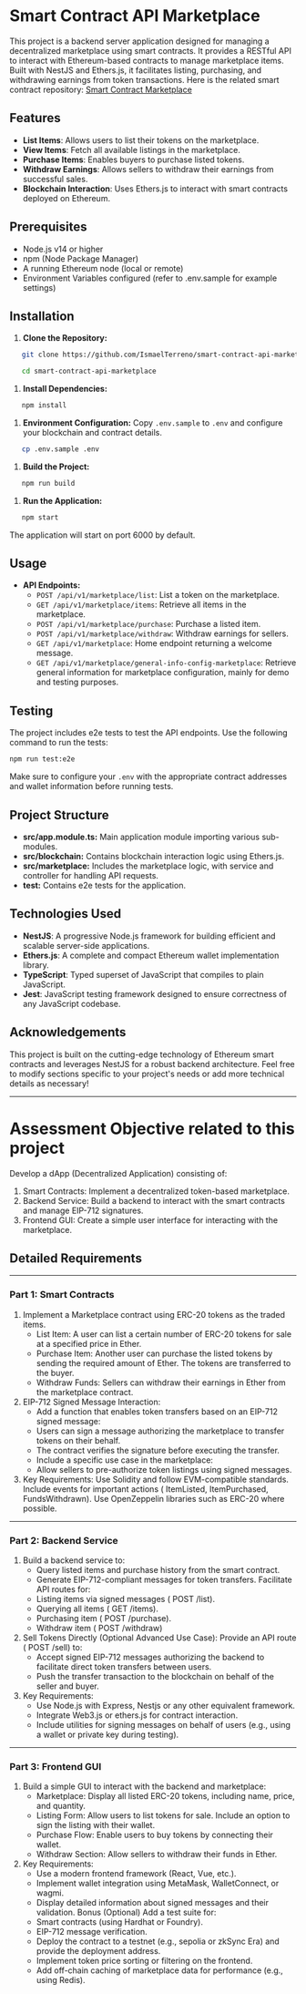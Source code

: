 # Smart Contract API Marketplace
This project is a backend server application designed for managing a decentralized marketplace using smart contracts. It provides a RESTful API to interact with Ethereum-based contracts to manage marketplace items. Built with NestJS and Ethers.js, it facilitates listing, purchasing, and withdrawing earnings from token transactions.
Here is the related smart contract repository: [Smart Contract Marketplace](https://github.com/IsmaelTerreno/smart-contract-marketplace)
## Features
- **List Items**: Allows users to list their tokens on the marketplace.
- **View Items**: Fetch all available listings in the marketplace.
- **Purchase Items**: Enables buyers to purchase listed tokens.
- **Withdraw Earnings**: Allows sellers to withdraw their earnings from successful sales.
- **Blockchain Interaction**: Uses Ethers.js to interact with smart contracts deployed on Ethereum.

## Prerequisites
- Node.js v14 or higher
- npm (Node Package Manager)
- A running Ethereum node (local or remote)
- Environment Variables configured (refer to .env.sample for example settings)

## Installation
1. **Clone the Repository:**
``` bash
   git clone https://github.com/IsmaelTerreno/smart-contract-api-marketplace.git
```
``` bash
   cd smart-contract-api-marketplace
```
1. **Install Dependencies:**
``` bash
   npm install
```
1. **Environment Configuration:**
   Copy `.env.sample` to `.env` and configure your blockchain and contract details.
``` bash
   cp .env.sample .env
```
1. **Build the Project:**
``` bash
   npm run build
```
1. **Run the Application:**
``` bash
   npm start
```
The application will start on port 6000 by default.
## Usage
- **API Endpoints:**
   - `POST /api/v1/marketplace/list`: List a token on the marketplace.
   - `GET /api/v1/marketplace/items`: Retrieve all items in the marketplace.
   - `POST /api/v1/marketplace/purchase`: Purchase a listed item.
   - `POST /api/v1/marketplace/withdraw`: Withdraw earnings for sellers.
   - `GET /api/v1/marketplace`: Home endpoint returning a welcome message.
   - `GET /api/v1/marketplace/general-info-config-marketplace`: Retrieve general information for marketplace configuration, mainly for demo and testing purposes.
## Testing
The project includes e2e tests to test the API endpoints. Use the following command to run the tests:
``` bash
npm run test:e2e
```
Make sure to configure your `.env` with the appropriate contract addresses and wallet information before running tests.
## Project Structure
- **src/app.module.ts:** Main application module importing various sub-modules.
- **src/blockchain:** Contains blockchain interaction logic using Ethers.js.
- **src/marketplace:** Includes the marketplace logic, with service and controller for handling API requests.
- **test:** Contains e2e tests for the application.

## Technologies Used
- **NestJS**: A progressive Node.js framework for building efficient and scalable server-side applications.
- **Ethers.js**: A complete and compact Ethereum wallet implementation library.
- **TypeScript**: Typed superset of JavaScript that compiles to plain JavaScript.
- **Jest**: JavaScript testing framework designed to ensure correctness of any JavaScript codebase.

## Acknowledgements
This project is built on the cutting-edge technology of Ethereum smart contracts and leverages NestJS for a robust backend architecture.
Feel free to modify sections specific to your project's needs or add more technical details as necessary!

---
# Assessment Objective related to this project
Develop a dApp (Decentralized Application) consisting of:
1. Smart Contracts: Implement a decentralized token-based marketplace.
2. Backend Service: Build a backend to interact with the smart contracts and manage EIP-712 signatures.
3. Frontend GUI: Create a simple user interface for interacting with the marketplace.

## Detailed Requirements

---

### Part 1: Smart Contracts

1. Implement a Marketplace contract using ERC-20 tokens as the traded items.
   - List Item: A user can list a certain number of ERC-20 tokens for sale at a specified price in Ether.
   - Purchase Item: Another user can purchase the listed tokens by sending the required amount of Ether. The tokens are transferred to
     the buyer.
   - Withdraw Funds: Sellers can withdraw their earnings in Ether from the marketplace contract.
2. EIP-712 Signed Message Interaction:
   - Add a function that enables token transfers based on an EIP-712 signed message:
   - Users can sign a message authorizing the marketplace to transfer tokens on their behalf.
   - The contract verifies the signature before executing the transfer.
   - Include a specific use case in the marketplace:
   - Allow sellers to pre-authorize token listings using signed messages.
3. Key Requirements:
   Use Solidity and follow EVM-compatible standards.
   Include events for important actions ( ItemListed, ItemPurchased, FundsWithdrawn).
   Use OpenZeppelin libraries such as ERC-20 where possible.
---
### Part 2: Backend Service

1. Build a backend service to:
   - Query listed items and purchase history from the smart contract.
   - Generate EIP-712-compliant messages for token transfers.
     Facilitate API routes for:
   - Listing items via signed messages ( POST /list).
   - Querying all items ( GET /items).
   - Purchasing item ( POST /purchase).
   - Withdraw item ( POST /withdraw)
2. Sell Tokens Directly (Optional Advanced Use Case):
   Provide an API route ( POST /sell) to:
   - Accept signed EIP-712 messages authorizing the backend to facilitate direct token transfers between users.
   - Push the transfer transaction to the blockchain on behalf of the seller and buyer.
3. Key Requirements:
   - Use Node.js with Express, Nestjs or any other equivalent framework.
   - Integrate Web3.js or ethers.js for contract interaction.
   - Include utilities for signing messages on behalf of users (e.g., using a wallet or private key during testing).
---
### Part 3: Frontend GUI
1. Build a simple GUI to interact with the backend and marketplace:
   - Marketplace: Display all listed ERC-20 tokens, including name, price, and quantity.
   - Listing Form: Allow users to list tokens for sale. Include an option to sign the listing with their wallet.
   - Purchase Flow: Enable users to buy tokens by connecting their wallet.
   - Withdraw Section: Allow sellers to withdraw their funds in Ether.
2. Key Requirements:
   - Use a modern frontend framework (React, Vue, etc.).
   - Implement wallet integration using MetaMask, WalletConnect, or wagmi.
   - Display detailed information about signed messages and their validation.
     Bonus (Optional)
     Add a test suite for:
   - Smart contracts (using Hardhat or Foundry).
   - EIP-712 message verification.
   - Deploy the contract to a testnet (e.g., sepolia or zkSync Era) and provide the deployment address.
   - Implement token price sorting or filtering on the frontend.
   - Add off-chain caching of marketplace data for performance (e.g., using Redis).
